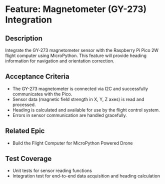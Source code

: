 # Feature: Magnetometer (GY-273) Integration

## Description

Integrate the GY-273 magnetometer sensor with the Raspberry Pi Pico 2W flight computer using MicroPython. This feature will provide heading information for navigation and orientation correction.

## Acceptance Criteria

- The GY-273 magnetometer is connected via I2C and successfully communicates with the Pico.
- Sensor data (magnetic field strength in X, Y, Z axes) is read and processed.
- Heading is calculated and available for use by the flight control system.
- Errors in sensor communication are handled gracefully.

## Related Epic

- Build the Flight Computer for MicroPython Powered Drone

## Test Coverage

- Unit tests for sensor reading functions
- Integration test for end-to-end data acquisition and heading calculation
